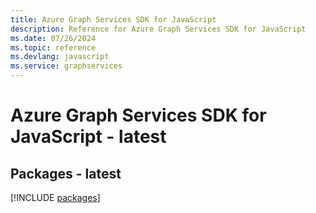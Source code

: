 ```yaml
---
title: Azure Graph Services SDK for JavaScript
description: Reference for Azure Graph Services SDK for JavaScript
ms.date: 07/26/2024
ms.topic: reference
ms.devlang: javascript
ms.service: graphservices
---
```

# Azure Graph Services SDK for JavaScript - latest
## Packages - latest
[!INCLUDE [packages](graph-services-index.md)]